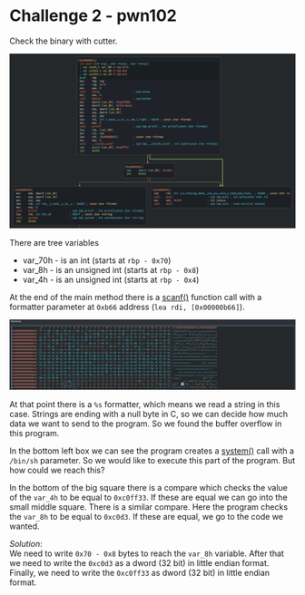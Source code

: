 # Challenge 2 - pwn102

Check the binary with cutter.

![Cutter](images/cutter.png)

There are tree variables

 - var_70h - is an int (starts at `rbp - 0x70`)
 - var_8h - is an unsigned int (starts at `rbp - 0x8`)
 - var_4h - is an unsigned int (starts at `rbp - 0x4`)

At the end of the main method there is a [scanf()](https://man7.org/linux/man-pages/man3/scanf.3.html) function call with a formatter parameter at `0xb66` address (`lea rdi, [0x00000b66]`).

![Cutter](images/cutter2.png)

At that point there is a `%s` formatter, which means we read a string in this case.
Strings are ending with a null byte in C, so we can decide how much data we want to send to the program.
So we found the buffer overflow in this program.

In the bottom left box we can see the program creates a [system()](https://man7.org/linux/man-pages/man3/system.3.html) call with a `/bin/sh` parameter.
So we would like to execute this part of the program. But how could we reach this?

In the bottom of the big square there is a compare which checks the value of the `var_4h` to be equal to `0xc0ff33`.
If these are equal we can go into the small middle square.
There is a similar compare. Here the program checks the `var_8h` to be equal to `0xc0d3`.
If these are equal, we go to the code we wanted.

_Solution_:  
We need to write `0x70 - 0x8` bytes to reach the `var_8h` variable. After that we need to write the `0xc0d3` as a dword (32 bit) in little endian format. Finally, we need to write the `0xc0ff33` as dword (32 bit) in little endian format.
